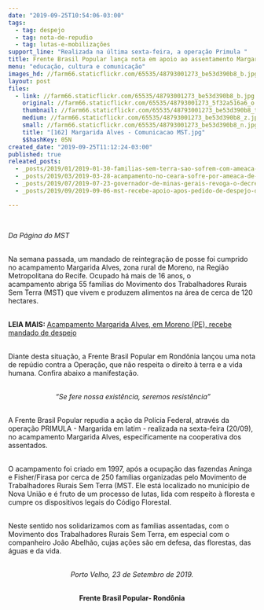 ```yaml
---
date: "2019-09-25T10:54:06-03:00"
tags:
  - tag: despejo
  - tag: nota-de-repudio
  - tag: lutas-e-mobilizações
support_line: "Realizada na última sexta-feira, a operação Primula "
title: Frente Brasil Popular lança nota em apoio ao assentamento Margarida Alves
menu: "educação, cultura e comunicação"
images_hd: //farm66.staticflickr.com/65535/48793001273_be53d390b8_b.jpg
layout: post
files:
  - link: //farm66.staticflickr.com/65535/48793001273_be53d390b8_b.jpg
    original: //farm66.staticflickr.com/65535/48793001273_5f32a516a6_o.jpg
    thumbnail: //farm66.staticflickr.com/65535/48793001273_be53d390b8_t.jpg
    medium: //farm66.staticflickr.com/65535/48793001273_be53d390b8_z.jpg
    small: //farm66.staticflickr.com/65535/48793001273_be53d390b8_n.jpg
    title: "[162] Margarida Alves - Comunicacao MST.jpg"
    $$hashKey: 05N
created_date: "2019-09-25T11:12:24-03:00"
published: true
releated_posts:
  - _posts/2019/01/2019-01-30-familias-sem-terra-sao-sofrem-com-ameaca-de-despejo-em-tocantis.md
  - _posts/2019/03/2019-03-28-acampamento-no-ceara-sofre-por-ameaca-de-despejo.md
  - _posts/2019/07/2019-07-23-governador-de-minas-gerais-revoga-o-decreto-de-desapropriacao-da-antiga-usina-ariadnopolis.md
  - _posts/2019/09/2019-09-06-mst-recebe-apoio-apos-pedido-de-despejo-do-centro-de-formacao-paulo-freire.md

---
```

<p>&nbsp;</p>

<p><em>Da P&aacute;gina do MST</em></p>

<p><br />
Na semana passada, um mandado de reintegra&ccedil;&atilde;o de posse foi&nbsp;cumprido no acampamento Margarida Alves, zona rural de Moreno, na Regi&atilde;o Metropolitana do Recife. Ocupado h&aacute; mais de 16 anos, o acampamento&nbsp;abriga 55 fam&iacute;lias do Movimento dos Trabalhadores Rurais Sem Terra (MST) que vivem e produzem alimentos na &aacute;rea de cerca de 120 hectares.&nbsp;</p>

<p><br />
<strong>LEIA MAIS: </strong><a href="https://www.mst.org.br/2019/09/19/acampamento-margarida-alves-em-moreno-pe-recebe-mandado-de-despejo.html" target="_blank">Acampamento Margarida Alves, em Moreno (PE), recebe mandado de despejo</a></p>

<p><br />
​Diante desta situa&ccedil;&atilde;o, a Frente Brasil Popular em Rond&ocirc;nia lan&ccedil;ou uma nota de rep&uacute;dio contra a Opera&ccedil;&atilde;o, que n&atilde;o respeita o direito &agrave; terra e a vida humana. Confira abaixo a manifesta&ccedil;&atilde;o.</p>

<p style="text-align: center;"><br />
<em>&nbsp;&ldquo;Se fere nossa exist&ecirc;ncia, seremos resist&ecirc;ncia&rdquo;</em></p>

<p><br />
A Frente Brasil Popular repudia a a&ccedil;&atilde;o da Pol&iacute;cia Federal, atrav&eacute;s da opera&ccedil;&atilde;o PRIMULA - Margarida em latim - realizada na sexta-feira (20/09), no acampamento Margarida Alves, especificamente na cooperativa dos assentados.</p>

<p><br />
O acampamento foi criado em 1997, ap&oacute;s a ocupa&ccedil;&atilde;o das fazendas Aninga e Fisher/Firasa por cerca de 250 fam&iacute;lias organizadas pelo Movimento de Trabalhadores Rurais Sem Terra (MST. Ele&nbsp;est&aacute; localizado&nbsp;no munic&iacute;pio de Nova Uni&atilde;o e &eacute; fruto de um processo de lutas, lida com respeito &agrave; floresta e cumpre os dispositivos legais do C&oacute;digo Florestal.</p>

<p><br />
Neste sentido nos solidarizamos com as fam&iacute;lias assentadas, com o Movimento dos Trabalhadores Rurais Sem Terra, em especial com o companheiro Jo&atilde;o Abelh&atilde;o, cujas a&ccedil;&otilde;es s&atilde;o em defesa, das florestas, das &aacute;guas e da vida.</p>

<p style="text-align: center;"><br />
<em>Porto Velho, 23 de Setembro de 2019.</em><br />
&nbsp;</p>

<p style="text-align: center;"><strong>Frente Brasil Popular- Rond&ocirc;nia</strong></p>
